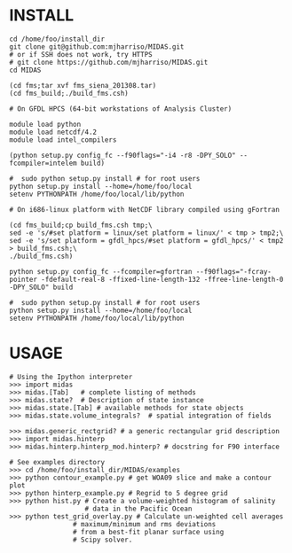 INSTALL
=======

        

	cd /home/foo/install_dir
	git clone git@github.com:mjharriso/MIDAS.git
	# or if SSH does not work, try HTTPS
	# git clone https://github.com/mjharriso/MIDAS.git
	cd MIDAS
	
	(cd fms;tar xvf fms_siena_201308.tar)
	(cd fms_build;./build_fms.csh)
	
	# On GFDL HPCS (64-bit workstations of Analysis Cluster)
	
	module load python 
	module load netcdf/4.2
	module load intel_compilers
	
	(python setup.py config_fc --f90flags="-i4 -r8 -DPY_SOLO" --fcompiler=intelem build)

	#  sudo python setup.py install # for root users
	python setup.py install --home=/home/foo/local 
	setenv PYTHONPATH /home/foo/local/lib/python
	
	# On i686-linux platform with NetCDF library compiled using gFortran
	
	(cd fms_build;cp build_fms.csh tmp;\
	sed -e 's/#set platform = linux/set platform = linux/' < tmp > tmp2;\
	sed -e 's/set platform = gfdl_hpcs/#set platform = gfdl_hpcs/' < tmp2 > build_fms.csh;\
	./build_fms.csh)
	
	python setup.py config_fc --fcompiler=gfortran --f90flags="-fcray-pointer -fdefault-real-8 -ffixed-line-length-132 -ffree-line-length-0 -DPY_SOLO" build

	#  sudo python setup.py install # for root users
	python setup.py install --home=/home/foo/local 
	setenv PYTHONPATH /home/foo/local/lib/python


USAGE
=====


	# Using the Ipython interpreter
	>>> import midas
	>>> midas.[Tab]   # complete listing of methods 
	>>> midas.state?  # Description of state instance
	>>> midas.state.[Tab] # available methods for state objects
	>>> midas.state.volume_integrals?  # spatial integration of fields 
	
	>>> midas.generic_rectgrid? # a generic rectangular grid description
	>>> import midas.hinterp
	>>> midas.hinterp.hinterp_mod.hinterp? # docstring for F90 interface
	
	# See examples directory
	>>> cd /home/foo/install_dir/MIDAS/examples
	>>> python contour_example.py # get WOA09 slice and make a contour plot
	>>> python hinterp_example.py # Regrid to 5 degree grid
	>>> python hist.py # Create a volume-weighted histogram of salinity
	                   # data in the Pacific Ocean
	>>> python test_grid_overlay.py # Calculate un-weighted cell averages
					# maximum/minimum and rms deviations
					# from a best-fit planar surface using
					# Scipy solver.
	
	
